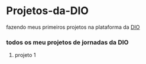 # Projetos-da-DIO


fazendo meus primeiros projetos na plataforma da [DIO](https://web.dio.me/home)

<h3>todos os meu projetos de jornadas da DIO</h3>

<ol>
  <li>projeto 1</li>
</ol>
